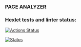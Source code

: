 ### PAGE ANALYZER



### Hexlet tests and linter status:
[![Actions Status](https://github.com/GitUserMaxim/php-project-9/actions/workflows/hexlet-check.yml/badge.svg)](https://github.com/GitUserMaxim/php-project-9/actions)


[![Status](https://github.com/GitUserMaxim/php-project-9/actions/workflows/test.yml/badge.svg)](https://github.com/GitUserMaxim/php-project-9/actions)